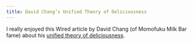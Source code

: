 ```yaml
---
title: David Chang’s Unified Theory of Deliciousness
---
```


I really enjoyed this Wired article by David Chang (of Momofuku Milk Bar fame) about his [unified theory of deliciousness](https://www.wired.com/2016/07/chef-david-chang-on-deliciousness/?mbid=synd_digg). 